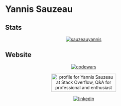 # Yannis Sauzeau

## Stats

<p align="center"> 
  <a href="https://github-profile-trophy.vercel.app/?username=sauzeauyannis&theme=onedark">
    <img src="https://github-profile-trophy.vercel.app/?username=sauzeauyannis&theme=onedark" alt="sauzeauyannis" />
  </a> 
</p>

## Website

<p align="center"> 
  <a href="https://www.codewars.com/users/SauzeauYannis">
    <img src="https://www.codewars.com/users/SauzeauYannis/badges/large" alt="codewars" />
  </a> 
</p>

<p align="center"> 
  <a href="https://stackoverflow.com/users/14512907/yannis-sauzeau">
    <img src="https://stackoverflow.com/users/flair/14512907.png?theme=dark" width="208" height="58" alt="profile for Yannis Sauzeau at Stack Overflow, Q&amp;A for professional and enthusiast programmers" title="profile for Yannis Sauzeau at Stack Overflow, Q&amp;A for professional and enthusiast programmers">
  </a>
</p>

<p align="center"> 
  <a href="https://www.linkedin.com/in/yannis-sauzeau/">
    <img src="https://img.shields.io/badge/LinkedIn-0077B5?style=for-the-badge&logo=linkedin&logoColor=white" alt="linkedin" />
  </a> 
</p>

